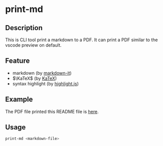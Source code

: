 # print-md

## Description

This is CLI tool print a markdown to a PDF.
It can print a PDF similar to the vscode preview on default.

## Feature

- markdown (by [markdown-it](https://github.com/markdown-it/markdown-it))
- $\KaTeX$ (by [KaTeX](https://katex.org/))
- syntax highlight (by [highlight.js](https://highlightjs.org/))

## Example

The PDF file printed this README file is [here](./README.pdf).

## Usage

```zsh
print-md <markdown-file>
```
